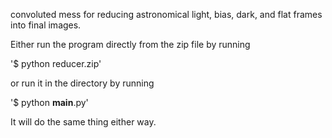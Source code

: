 convoluted mess for reducing astronomical light, bias, dark, and flat frames into final images.

Either run the program directly from the zip file by running

'$ python reducer.zip'

or run it in the directory by running

'$ python __main__.py'

It will do the same thing either way.
